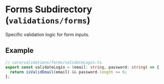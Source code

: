 # Forms Subdirectory (`validations/forms`)

Specific validation logic for form inputs.

## Example

```ts
// core/validations/forms/validateLogin.ts
export const validateLogin = (email: string, password: string) => {
  return isValidEmail(email) && password.length >= 6;
};
```
